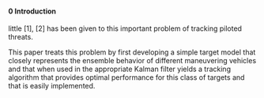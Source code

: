 #### 0 Introduction
little [1], [2] has been given to this important problem of tracking piloted threats. 

This paper treats this problem by first developing a simple target model that closely represents the ensemble behavior of different maneuvering vehicles and that when used in the appropriate Kalman filter yields a tracking algorithm that provides optimal performance for this class of targets and that is easily implemented.
